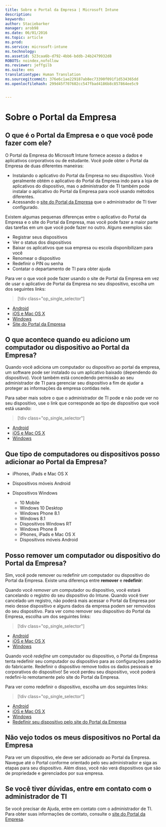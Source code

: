 ```yaml
---
title: Sobre o Portal da Empresa | Microsoft Intune
description: 
keywords: 
author: Staciebarker
manager: arob98
ms.date: 06/01/2016
ms.topic: article
ms.prod: 
ms.service: microsoft-intune
ms.technology: 
ms.assetid: 523caa6b-d792-4bb6-bddb-24b2479932d8
ROBOTS: noindex,nofollow
ms.reviewer: jeffgilb
ms.suite: ems
translationtype: Human Translation
ms.sourcegitcommit: 376e6c1ae229187ab8ec73390f091f1d534365dd
ms.openlocfilehash: 299d45f707602cc547fbad4186b8c857864ee5c9


---
```


# Sobre o Portal da Empresa

## O que é o Portal da Empresa e o que você pode fazer com ele?
O Portal da Empresa do Microsoft Intune fornece acesso a dados e aplicativos corporativos ou de estudante. Você pode obter o Portal da Empresa de duas diferentes maneiras:

- Instalando o aplicativo do Portal da Empresa no seu dispositivo. Você geralmente obtém o aplicativo do Portal da Empresa indo para a loja de aplicativos do dispositivo, mas o administrador de TI também pode instalar o aplicativo do Portal da Empresa para você usando métodos diferentes.
- Acessando o [site do Portal da Empresa](http://portal.manage.microsoft.com) que o administrador de TI tiver configurado. 

Existem algumas pequenas diferenças entre o aplicativo do Portal da Empresa e o site do Portal da Empresa, mas você pode fazer a maior parte das tarefas em um que você pode fazer no outro. Alguns exemplos são:

- Registrar seus dispositivos
- Ver o status dos dispositivos
- Baixar os aplicativos que sua empresa ou escola disponibilizam para você
- Renomear o dispositivo
- Redefinir o PIN ou senha
- Contatar o departamento de TI para obter ajuda

Para ver o que você pode fazer usando o site de Portal da Empresa em vez de usar o aplicativo de Portal da Empresa no seu dispositivo, escolha um dos seguintes links:

> [!div class="op_single_selector"]
- [Android](using-your-android-device-with-intune.md)
- [iOS e Mac OS X](using-your-ios-or-mac-os-x-device-with-intune.md)
- [Windows](using-your-windows-device-with-intune.md)
- [Site do Portal da Empresa](using-the-intune-company-portal-website.md)

## O que acontece quando eu adiciono um computador ou dispositivo ao Portal da Empresa?
Quando você adiciona um computador ou dispositivo ao portal da empresa, um software pode ser instalado ou um aplicativo baixado (dependendo do dispositivo).  Você também está concedendo permissão ao seu administrador de TI para gerenciar seu dispositivo a fim de ajudar a proteger as informações da empresa contidas nele.

Para saber mais sobre o que o administrador de TI pode e não pode ver no seu dispositivo, use o link que corresponde ao tipo de dispositivo que você está usando:

> [!div class="op_single_selector"]
- [Android](what-happens-if-you-install-the-company-portal-app-and-enroll-your-device-in-intune-android.md)
- [iOS e Mac OS X](what-happens-if-you-install-the-company-portal-app-and-enroll-your-device-in-intune-ios.md)
- [Windows](what-can-your-it-administrator-see-when-you-enroll-your-device-in-intune-windows.md)

## Que tipo de computadores ou dispositivos posso adicionar ao Portal da Empresa?

-   iPhones, iPads e Mac OS X

-   Dispositivos móveis Android

-   Dispositivos Windows
    -   10 Mobile
    -   Windows 10 Desktop
    -   Windows Phone 8.1
    -   Windows 8.1
    -   Dispositivos Windows RT
    -   Windows Phone 8
    -   iPhones, iPads e Mac OS X
    -   Dispositivos móveis Android


## Posso remover um computador ou dispositivo do Portal da Empresa?
Sim, você pode remover ou redefinir um computador ou dispositivo do Portal da Empresa. Existe uma diferença entre **remover** e **redefinir**:

Quando você *remover* um computador ou dispositivo, você estará cancelando o registro do seu dispositivo do Intune. Quando você tiver cancelado um registro, não poderá mais acessar o Portal da Empresa por meio desse dispositivo e alguns dados da empresa podem ser removidos do seu dispositivo. Para ver como remover seu dispositivo do Portal da Empresa, escolha um dos seguintes links:

> [!div class="op_single_selector"]
- [Android](unenroll-your-device-from-intune-android.md)
- [iOS e Mac OS X](unenroll-your-device-from-intune-ios.md)
- [Windows](unenroll-your-device-from-intune-windows.md)

Quando você *redefine* um computador ou dispositivo, o Portal da Empresa tenta redefinir seu computador ou dispositivo para as configurações padrão do fabricante. Redefinir o dispositivo remove todos os dados pessoais e corporativos do dispositivo! Se você perdeu seu dispositivo, você poderá redefini-lo remotamente pelo site do Portal da Empresa.

Para ver como redefinir o dispositivo, escolha um dos seguintes links:

> [!div class="op_single_selector"]
- [Android](reset-erase-your-lost-or-stolen-device-android.md)
- [iOS e Mac OS X](reset-erase-your-lost-or-stolen-device-ios.md)
- [Windows](reset-erase-your-lost-or-stolen-device-windows.md)
- [Redefinir seu dispositivo pelo site do Portal da Empresa](reset-your-device-cpwebsite.md)

## Não vejo todos os meus dispositivos no Portal da Empresa
Para ver um dispositivo, ele deve ser adicionado ao Portal da Empresa. Navegue até o Portal conforme orientado pelo seu administrador e siga as etapas para seu dispositivo. Além disso, você não verá dispositivos que são de propriedade e gerenciados por sua empresa.

## Se você tiver dúvidas, entre em contato com o administrador de TI
Se você precisar de Ajuda, entre em contato com o administrador de TI. Para obter suas informações de contato, consulte o [site do Portal da Empresa](http://portal.manage.microsoft.com).







<!--HONumber=Jul16_HO3-->


